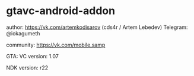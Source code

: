 # gtavc-android-addon
author: https://vk.com/artemkodisarov (cds4r / Artem Lebedev) 
Telegram: @iokagumeth

community: https://vk.com/mobile.samp

GTA: VC version: 1.07

NDK version: r22
